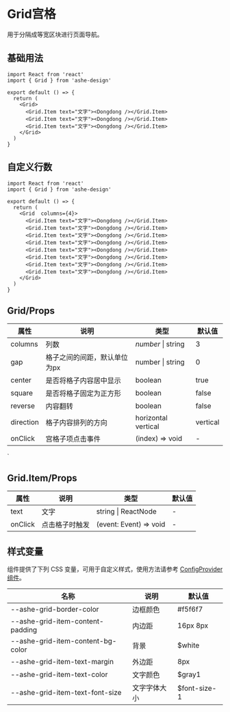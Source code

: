 #  Grid宫格
用于分隔成等宽区块进行页面导航。

## 基础用法

```tsx
import React from 'react'
import { Grid } from 'ashe-design'

export default () => {
  return (
    <Grid>
      <Grid.Item text="文字"><Dongdong /></Grid.Item>
      <Grid.Item text="文字"><Dongdong /></Grid.Item>
      <Grid.Item text="文字"><Dongdong /></Grid.Item>
    </Grid>
  )
}
```

## 自定义行数

```tsx
import React from 'react'
import { Grid } from 'ashe-design'

export default () => {
  return (
    <Grid  columns={4}>
      <Grid.Item text="文字"><Dongdong /></Grid.Item>
      <Grid.Item text="文字"><Dongdong /></Grid.Item>
      <Grid.Item text="文字"><Dongdong /></Grid.Item>
      <Grid.Item text="文字"><Dongdong /></Grid.Item>
      <Grid.Item text="文字"><Dongdong /></Grid.Item>
      <Grid.Item text="文字"><Dongdong /></Grid.Item>
      <Grid.Item text="文字"><Dongdong /></Grid.Item>
      <Grid.Item text="文字"><Dongdong /></Grid.Item>
    </Grid>
  )
}

```

##  Grid/Props

| 属性 | 说明 | 类型           | 默认值 |
| --- | --- |--------------|-----|
| columns | 列数 | _number_ \| string | 3   |
| gap | 格子之间的间距，默认单位为px | number \| string | 0   |
| center | 是否将格子内容居中显示 | boolean      | true |
| square | 是否将格子固定为正方形 | boolean      | false |
| reverse | 内容翻转 | boolean      | false |
| direction | 格子内容排列的方向 | horizontal  vertical | vertical |
| onClick | 宫格子项点击事件 | (index) => void | -   |
`

## Grid.Item/Props

| 属性 | 说明 | 类型                      | 默认值 |
| --- | --- |-------------------------|---|
| text | 文字 | string   \|     ReactNode | - |
| onClick | 点击格子时触发 | (event: Event) => void  | - |


## 样式变量

组件提供了下列 CSS 变量，可用于自定义样式，使用方法请参考 [ConfigProvider 组件](#/zh-CN/component/configprovider)。

| 名称 | 说明 | 默认值 |
| --- | --- | --- |
| --ashe-grid-border-color | 边框颜色 | #f5f6f7 |
| --ashe-grid-item-content-padding | 内边距 | 16px 8px |
| --ashe-grid-item-content-bg-color | 背景 | $white |
| --ashe-grid-item-text-margin | 外边距 | 8px |
| --ashe-grid-item-text-color | 文字颜色 | $gray1 |
| --ashe-grid-item-text-font-size | 文字字体大小 | $font-size-1 |

